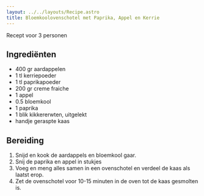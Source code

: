 ```yaml
---
layout: ../../layouts/Recipe.astro
title: Bloemkoolovenschotel met Paprika, Appel en Kerrie
---
```

R﻿ecept voor 3 personen

## Ingrediënten

* 4﻿00 gr aardappelen
* 1﻿ tl kerriepoeder
* 1﻿ tl paprikapoeder
* 2﻿00 gr creme fraiche
* 1﻿ appel
* 0.5 bloemkool
* 1﻿ paprika
* 1﻿ blik kikkererwten, uitgelekt
* h﻿andje geraspte kaas

## Bereiding

1. S﻿nijd en kook de aardappels en bloemkool gaar.
2. S﻿nij de paprika en appel in stukjes
3. V﻿oeg en meng alles samen in een ovenschotel en verdeel de kaas als laatst erop. 
4. Z﻿et de ovenschotel voor 10-15 minuten in de oven tot de kaas gesmolten is.